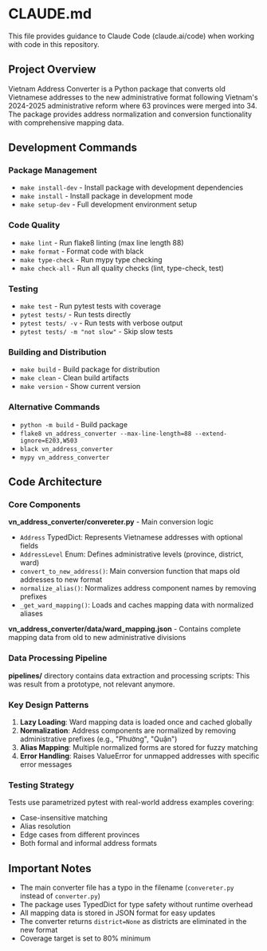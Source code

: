 # CLAUDE.md

This file provides guidance to Claude Code (claude.ai/code) when working with code in this repository.

## Project Overview

Vietnam Address Converter is a Python package that converts old Vietnamese addresses to the new administrative format following Vietnam's 2024-2025 administrative reform where 63 provinces were merged into 34. The package provides address normalization and conversion functionality with comprehensive mapping data.

## Development Commands

### Package Management
- `make install-dev` - Install package with development dependencies
- `make install` - Install package in development mode
- `make setup-dev` - Full development environment setup

### Code Quality
- `make lint` - Run flake8 linting (max line length 88)
- `make format` - Format code with black
- `make type-check` - Run mypy type checking
- `make check-all` - Run all quality checks (lint, type-check, test)

### Testing
- `make test` - Run pytest tests with coverage
- `pytest tests/` - Run tests directly
- `pytest tests/ -v` - Run tests with verbose output
- `pytest tests/ -m "not slow"` - Skip slow tests

### Building and Distribution
- `make build` - Build package for distribution
- `make clean` - Clean build artifacts
- `make version` - Show current version

### Alternative Commands
- `python -m build` - Build package
- `flake8 vn_address_converter --max-line-length=88 --extend-ignore=E203,W503`
- `black vn_address_converter`
- `mypy vn_address_converter`

## Code Architecture

### Core Components

**vn_address_converter/convereter.py** - Main conversion logic
- `Address` TypedDict: Represents Vietnamese addresses with optional fields
- `AddressLevel` Enum: Defines administrative levels (province, district, ward)
- `convert_to_new_address()`: Main conversion function that maps old addresses to new format
- `normalize_alias()`: Normalizes address component names by removing prefixes
- `_get_ward_mapping()`: Loads and caches mapping data with normalized aliases

**vn_address_converter/data/ward_mapping.json** - Contains complete mapping data from old to new administrative divisions

### Data Processing Pipeline

**pipelines/** directory contains data extraction and processing scripts:
This was result from a prototype, not relevant anymore.

### Key Design Patterns

1. **Lazy Loading**: Ward mapping data is loaded once and cached globally
2. **Normalization**: Address components are normalized by removing administrative prefixes (e.g., "Phường", "Quận")
3. **Alias Mapping**: Multiple normalized forms are stored for fuzzy matching
4. **Error Handling**: Raises ValueError for unmapped addresses with specific error messages

### Testing Strategy

Tests use parametrized pytest with real-world address examples covering:
- Case-insensitive matching
- Alias resolution
- Edge cases from different provinces
- Both formal and informal address formats

## Important Notes

- The main converter file has a typo in the filename (`convereter.py` instead of `converter.py`)
- The package uses TypedDict for type safety without runtime overhead
- All mapping data is stored in JSON format for easy updates
- The converter returns `district=None` as districts are eliminated in the new format
- Coverage target is set to 80% minimum